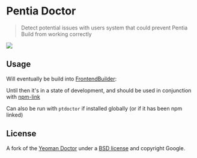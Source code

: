 # Pentia Doctor

> Detect potential issues with users system that could prevent Pentia Build from working correctly

![](screenshot.png)

## Usage

Will eventually be build into [FrontendBuilder](https://github.com/PentiaLabs/FrontendBuilder):

Until then it's in a state of development, and should be used in conjunction with [npm-link](https://docs.npmjs.com/cli/link)

Can also be run with `ptdoctor` if installed globally (or if it has been npm linked)

## License

A fork of the [Yeoman Doctor](https://github.com/yeoman/doctor)
under a
[BSD license](http://opensource.org/licenses/bsd-license.php) and copyright Google.
